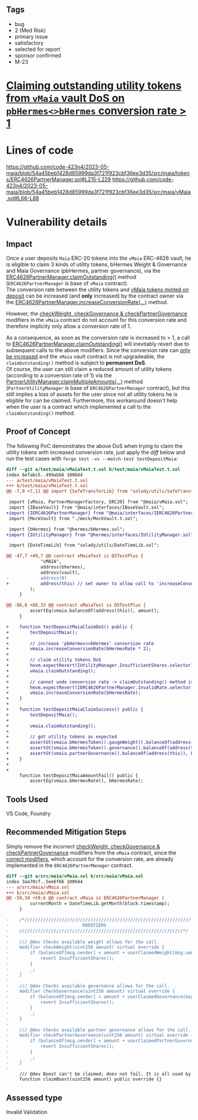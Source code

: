 ## Tags

- bug
- 2 (Med Risk)
- primary issue
- satisfactory
- selected for report
- sponsor confirmed
- M-23

# [Claiming outstanding utility tokens from `vMaia` vault DoS on `pbHermes<>bHermes` conversion rate > 1](https://github.com/code-423n4/2023-05-maia-findings/issues/470) 

# Lines of code

https://github.com/code-423n4/2023-05-maia/blob/54a45beb1428d85999da3f721f923cbf36ee3d35/src/maia/tokens/ERC4626PartnerManager.sol#L215-L229
https://github.com/code-423n4/2023-05-maia/blob/54a45beb1428d85999da3f721f923cbf36ee3d35/src/maia/vMaia.sol#L66-L88


# Vulnerability details

## Impact
Once a user deposits `Maia` ERC-20 tokens into the `vMaia` ERC-4626 vault, he is eligible to claim 3 kinds of utility tokens, bHermes Weight & Governance and Maia Governance (pbHermes, partner governance), via the [ERC4626PartnerManager.claimOutstanding()](https://github.com/code-423n4/2023-05-maia/blob/54a45beb1428d85999da3f721f923cbf36ee3d35/src/maia/tokens/ERC4626PartnerManager.sol#L89-L97) method (`ERC4626PartnerManager` is base of `vMaia` contract).  
The conversion rate between the utility tokens and [vMaia tokens minted on deposit](https://github.com/code-423n4/2023-05-maia/blob/54a45beb1428d85999da3f721f923cbf36ee3d35/src/maia/tokens/ERC4626PartnerManager.sol#L235-L246) can be increased (and **only** increased) by the contract owner via the [ERC4626PartnerManager.increaseConversionRate(...)](https://github.com/code-423n4/2023-05-maia/blob/54a45beb1428d85999da3f721f923cbf36ee3d35/src/maia/tokens/ERC4626PartnerManager.sol#L215-L229) method.  

However, the [checkWeight, checkGovernance & checkPartnerGovernance](https://github.com/code-423n4/2023-05-maia/blob/54a45beb1428d85999da3f721f923cbf36ee3d35/src/maia/vMaia.sol#L66-L88) modifiers in the `vMaia` contract do not account for this conversion rate and therefore implicity only allow a conversion rate of 1.  

As a consequence, as soon as the conversion rate is increased to > 1, a call to [ERC4626PartnerManager.claimOutstanding()](https://github.com/code-423n4/2023-05-maia/blob/54a45beb1428d85999da3f721f923cbf36ee3d35/src/maia/tokens/ERC4626PartnerManager.sol#L89-L97) will inevitably revert due to subsequent calls to the above modifiers. Since the conversion rate can [only be increased](https://github.com/code-423n4/2023-05-maia/blob/54a45beb1428d85999da3f721f923cbf36ee3d35/src/maia/tokens/ERC4626PartnerManager.sol#L217) and the `vMaia` vault contract is not upgradeable, the `claimOutstanding()` method is subject to **permanent DoS**.  
Of course, the user can still claim a reduced amount of utility tokens (according to a conversion rate of 1) via the [PartnerUtilityManager.claimMultipleAmounts(...)](https://github.com/code-423n4/2023-05-maia/blob/54a45beb1428d85999da3f721f923cbf36ee3d35/src/maia/PartnerUtilityManager.sol#L115-L124) method (`PartnerUtilityManager` is base of `ERC4626PartnerManager` contract), but this still implies a loss of assets for the user since not all utility tokens he is eligible for can be claimed. Furthermore, this workaround doesn't help when the user is a contract which implemented a call to the `claimOutstanding()` method.

## Proof of Concept

The following PoC demonstrates the above DoS when trying to claim the utility tokens with increased conversion rate, just apply the *diff* below and run the test cases with `forge test -vv --match-test testDepositMaia`:
```diff
diff --git a/test/maia/vMaiaTest.t.sol b/test/maia/vMaiaTest.t.sol
index 6efabc5..499abb6 100644
--- a/test/maia/vMaiaTest.t.sol
+++ b/test/maia/vMaiaTest.t.sol
@@ -7,9 +7,11 @@ import {SafeTransferLib} from "solady/utils/SafeTransferLib.sol";

 import {vMaia, PartnerManagerFactory, ERC20} from "@maia/vMaia.sol";
 import {IBaseVault} from "@maia/interfaces/IBaseVault.sol";
+import {IERC4626PartnerManager} from "@maia/interfaces/IERC4626PartnerManager.sol";
 import {MockVault} from "./mock/MockVault.t.sol";

 import {bHermes} from "@hermes/bHermes.sol";
+import {IUtilityManager} from "@hermes/interfaces/IUtilityManager.sol";

 import {DateTimeLib} from "solady/utils/DateTimeLib.sol";

@@ -47,7 +49,7 @@ contract vMaiaTest is DSTestPlus {
             "vMAIA",
             address(bhermes),
             address(vault),
-            address(0)
+            address(this) // set owner to allow call to 'increaseConversionRate'
         );
     }

@@ -86,6 +88,33 @@ contract vMaiaTest is DSTestPlus {
         assertEq(vmaia.balanceOf(address(this)), amount);
     }

+    function testDepositMaiaClaimDoS() public {
+        testDepositMaia();
+
+        // increase 'pbHermes<>bHermes' conversion rate
+        vmaia.increaseConversionRate(bHermesRate * 2);
+
+        // claim utility tokens DoS
+        hevm.expectRevert(IUtilityManager.InsufficientShares.selector);
+        vmaia.claimOutstanding();
+
+        // cannot undo conversion rate -> claimOutstanding() method is broken forever
+        hevm.expectRevert(IERC4626PartnerManager.InvalidRate.selector);
+        vmaia.increaseConversionRate(bHermesRate);
+    }
+
+    function testDepositMaiaClaimSuccess() public {
+        testDepositMaia();
+
+        vmaia.claimOutstanding();
+
+        // got utility tokens as expected
+        assertGt(vmaia.bHermesToken().gaugeWeight().balanceOf(address(this)), 0);
+        assertGt(vmaia.bHermesToken().governance().balanceOf(address(this)), 0);
+        assertGt(vmaia.partnerGovernance().balanceOf(address(this)), 0);
+    }
+
+
     function testDepositMaiaAmountFail() public {
         assertEq(vmaia.bHermesRate(), bHermesRate);

```

## Tools Used
VS Code, Foundry

## Recommended Mitigation Steps

Simply remove the incorrect [checkWeight, checkGovernance & checkPartnerGovernance](https://github.com/code-423n4/2023-05-maia/blob/54a45beb1428d85999da3f721f923cbf36ee3d35/src/maia/vMaia.sol#L66-L88) modifiers from the `vMaia` contract, since the [correct modifiers](https://github.com/code-423n4/2023-05-maia/blob/54a45beb1428d85999da3f721f923cbf36ee3d35/src/maia/tokens/ERC4626PartnerManager.sol#L293-L323), which account for the conversion rate, are already implemented in the `ERC4626PartnerManager` contract.

```diff
diff --git a/src/maia/vMaia.sol b/src/maia/vMaia.sol
index 3aa70cf..5ee6f66 100644
--- a/src/maia/vMaia.sol
+++ b/src/maia/vMaia.sol
@@ -59,34 +59,6 @@ contract vMaia is ERC4626PartnerManager {
         currentMonth = DateTimeLib.getMonth(block.timestamp);
     }

-    /*///////////////////////////////////////////////////////////////
-                            MODIFIERS
-    //////////////////////////////////////////////////////////////*/
-
-    /// @dev Checks available weight allows for the call.
-    modifier checkWeight(uint256 amount) virtual override {
-        if (balanceOf[msg.sender] < amount + userClaimedWeight[msg.sender]) {
-            revert InsufficientShares();
-        }
-        _;
-    }
-
-    /// @dev Checks available governance allows for the call.
-    modifier checkGovernance(uint256 amount) virtual override {
-        if (balanceOf[msg.sender] < amount + userClaimedGovernance[msg.sender]) {
-            revert InsufficientShares();
-        }
-        _;
-    }
-
-    /// @dev Checks available partner governance allows for the call.
-    modifier checkPartnerGovernance(uint256 amount) virtual override {
-        if (balanceOf[msg.sender] < amount + userClaimedPartnerGovernance[msg.sender]) {
-            revert InsufficientShares();
-        }
-        _;
-    }
-
     /// @dev Boost can't be claimed; does not fail. It is all used by the partner vault.
     function claimBoost(uint256 amount) public override {}

```



## Assessed type

Invalid Validation